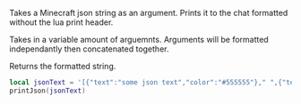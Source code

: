 Takes a Minecraft json string as an argument. Prints it to the chat formatted without the lua print header.

Takes in a variable amount of arguemnts. Arguments will be formatted independantly then concatenated together.

Returns the formatted string.

```lua
local jsonText = '[{"text":"some json text","color":"#555555"}," ",{"text":"as an example","color":"#ff55ff"}]'
printJson(jsonText)
```
